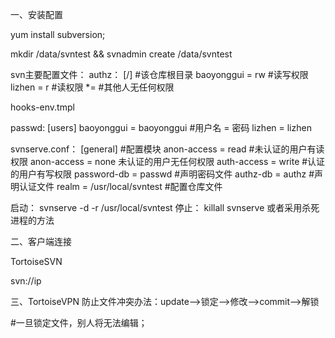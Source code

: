  一、安装配置

yum install subversion;


mkdir /data/svntest && svnadmin create /data/svntest


svn主要配置文件：
authz：
[/]                                 #该仓库根目录
baoyonggui = rw        #读写权限
lizhen = r                    #读权限
*=                                #其他人无任何权限


hooks-env.tmpl


passwd:
[users]
baoyonggui = baoyonggui        #用户名 = 密码
lizhen = lizhen


svnserve.conf：
[general]                                    #配置模块
anon-access = read                    #未认证的用户有读权限        anon-access = none   未认证的用户无任何权限
auth-access = write                    #认证的用户有写权限
password-db = passwd               #声明密码文件
authz-db = authz                         #声明认证文件
realm = /usr/local/svntest           #配置仓库文件


启动：
svnserve -d -r /usr/local/svntest
停止：
killall svnserve  或者采用杀死进程的方法


二、客户端连接


TortoiseSVN


svn://ip




三、TortoiseVPN
防止文件冲突办法：update-->锁定-->修改-->commit-->解锁


\#一旦锁定文件，别人将无法编辑；